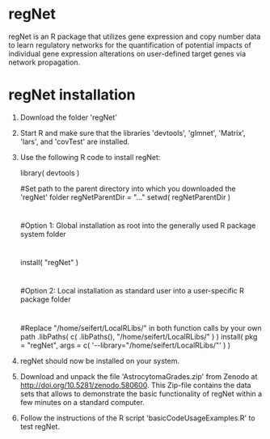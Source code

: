 # regNet
regNet is an R package that utilizes gene expression and copy number data to learn regulatory networks for the quantification of potential impacts of individual gene expression alterations on user-defined target genes via network propagation.

# regNet installation
1. Download the folder 'regNet'
2. Start R and make sure that the libraries 'devtools', 'glmnet', 'Matrix', 'lars', and 'covTest' are installed.
3. Use the following R code to install regNet:

   library( devtools )

   #Set path to the parent directory into which you downloaded the 'regNet' folder
   regNetParentDir = "..."
   setwd( regNetParentDir )
   
   #
   #Option 1: Global installation as root into the generally used R package system folder
   #
   install( "regNet" )
   
   #
   #Option 2: Local installation as standard user into a user-specific R package folder
   #
   
   #Replace "/home/seifert/LocalRLibs/" in both function calls by your own path
   .libPaths( c( .libPaths(), "/home/seifert/LocalRLibs/" ) )
   install( pkg = "regNet", args = c( '--library="/home/seifert/LocalRLibs/"' ) )
   
4. regNet should now be installed on your system.

5. Download and unpack the file 'AstrocytomaGrades.zip' from Zenodo at http://doi.org/10.5281/zenodo.580600. This Zip-file contains the data sets that allows to demonstrate the basic functionality of regNet within a few minutes on a standard computer.

6. Follow the instructions of the R script 'basicCodeUsageExamples.R' to test regNet.
